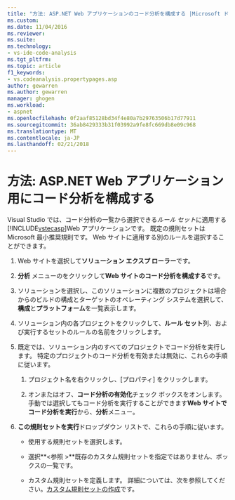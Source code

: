 ```yaml
---
title: "方法: ASP.NET Web アプリケーションのコード分析を構成する |Microsoft ドキュメント"
ms.custom: 
ms.date: 11/04/2016
ms.reviewer: 
ms.suite: 
ms.technology:
- vs-ide-code-analysis
ms.tgt_pltfrm: 
ms.topic: article
f1_keywords:
- vs.codeanalysis.propertypages.asp
author: gewarren
ms.author: gewarren
manager: ghogen
ms.workload:
- aspnet
ms.openlocfilehash: 0f2aaf85128bd34f4e80a7b29763506b17d77911
ms.sourcegitcommit: 36ab8429333b31f03992a9fe8fc669db8e09c968
ms.translationtype: MT
ms.contentlocale: ja-JP
ms.lasthandoff: 02/21/2018
---
```

# <a name="how-to-configure-code-analysis-for-an-aspnet-web-application"></a>方法: ASP.NET Web アプリケーション用にコード分析を構成する

Visual Studio では、コード分析の一覧から選択できる*ルール セット*に適用する[!INCLUDE[vstecasp](../code-quality/includes/vstecasp_md.md)]Web アプリケーションです。 既定の規則セットは Microsoft 最小推奨規則です。 Web サイトに適用する別のルールを選択することができます。

1. Web サイトを選択して**ソリューション エクスプ ローラー**です。

2. **分析** メニューのをクリックして**Web サイトのコード分析を構成する**です。

3. ソリューションを選択し、このソリューションに複数のプロジェクトは場合からのビルドの構成とターゲットのオペレーティング システムを選択して、**構成**と**プラットフォーム**を一覧表示します。

4. ソリューション内の各プロジェクトをクリックして、**ルール セット**列、および実行するセットのルールの名前をクリックします。

5. 既定では、ソリューション内のすべてのプロジェクトでコード分析を実行します。 特定のプロジェクトのコード分析を有効または無効に、これらの手順に従います。

    1. プロジェクト名を右クリックし、[プロパティ] をクリックします。

    2. オンまたはオフ、**コード分析の有効化**チェック ボックスをオンします。 手動では選択してもコード分析を実行することができます**Web サイトでコード分析を実行**から、**分析**メニュー。

6. **この規則セットを実行**ドロップダウン リストで、これらの手順に従います。

    - 使用する規則セットを選択します。

    - 選択**\<参照 >**既存のカスタム規則セットを指定ではありません、ボックスの一覧です。

    - カスタム規則セットを定義します。 詳細については、次を参照してください。[カスタム規則セットの作成](../code-quality/creating-custom-code-analysis-rule-sets.md)です。